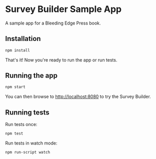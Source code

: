 Survey Builder Sample App
========================

A sample app for a Bleeding Edge Press book.

## Installation

```bash
npm install
```

That's it! Now you're ready to run the app or run tests.

## Running the app

```bash
npm start
```

You can then browse to [http://localhost:8080](http://localhost:8080) to try the Survey Builder.

## Running tests

Run tests once:

```bash
npm test
```

Run tests in watch mode:

```bash
npm run-script watch
```
